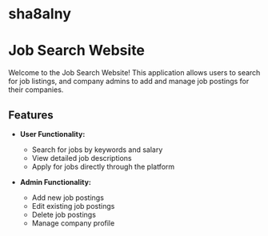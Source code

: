 # sha8alny
# Job Search Website

Welcome to the Job Search Website! This application allows users to search for job listings, and company admins to add and manage job postings for their companies.

## Features

- **User Functionality:**
  - Search for jobs by keywords and salary
  - View detailed job descriptions
  - Apply for jobs directly through the platform

- **Admin Functionality:**
  - Add new job postings
  - Edit existing job postings
  - Delete job postings
  - Manage company profile

